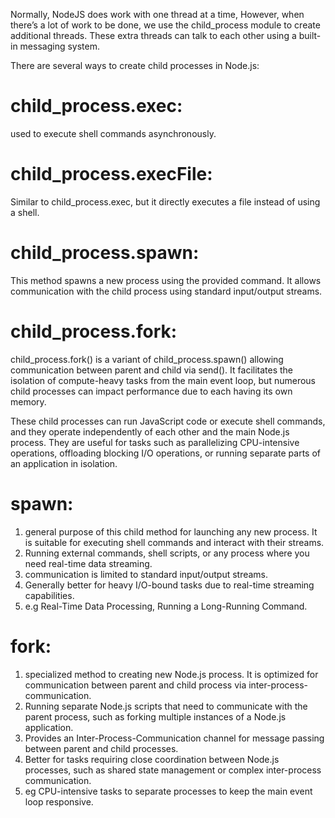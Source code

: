 Normally, NodeJS does work with one thread at a time, However, when there’s a lot of work to be done, we use the child_process module to create additional threads. These extra threads can talk to each other using a built-in messaging system.

There are several ways to create child processes in Node.js:

# child_process.exec:
 used to execute shell commands asynchronously.

# child_process.execFile:
 Similar to child_process.exec, but it directly executes a file instead of using a shell.

# child_process.spawn:
This method spawns a new process using the provided command. It allows communication with the child process using standard input/output streams.

# child_process.fork:
child_process.fork() is a variant of child_process.spawn() allowing communication between parent and child via send(). 
It facilitates the isolation of compute-heavy tasks from the main event loop, but numerous child processes can impact performance due to each having its own memory.


These child processes can run JavaScript code or execute shell commands, and they operate independently of each other and the main Node.js process. They are useful for tasks such as parallelizing CPU-intensive operations, offloading blocking I/O operations, or running separate parts of an application in isolation.




# spawn: 
1. general purpose of this child method for launching any new process. It is suitable for executing shell commands and interact with their streams.
2. Running external commands, shell scripts, or any process where you need real-time data streaming.
3. communication is limited to standard input/output streams.
4. Generally better for heavy I/O-bound tasks due to real-time streaming capabilities.
5. e.g  Real-Time Data Processing, Running a Long-Running Command.



# fork:
1. specialized method to creating new Node.js process. It is optimized for communication between parent and child process via inter-process-communication.
2. Running separate Node.js scripts that need to communicate with the parent process, such as forking multiple instances of a Node.js application. 
3. Provides an Inter-Process-Communication channel for message passing between parent and child processes.
4. Better for tasks requiring close coordination between Node.js processes, such as shared state management or complex inter-process communication.
5. eg  CPU-intensive tasks to separate processes to keep the main event loop responsive.


